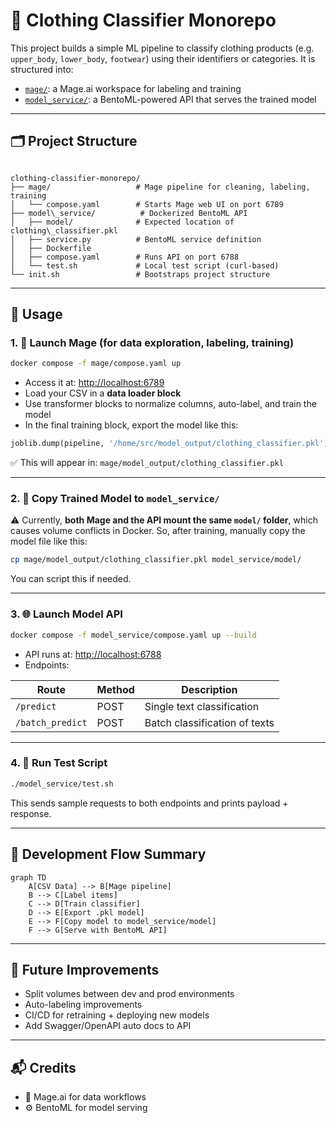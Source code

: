 # 🧠 Clothing Classifier Monorepo

This project builds a simple ML pipeline to classify clothing products (e.g. `upper_body`, `lower_body`, `footwear`) using their identifiers or categories. It is structured into:

- [`mage/`](./mage): a Mage.ai workspace for labeling and training
- [`model_service/`](./model_service): a BentoML-powered API that serves the trained model

---

## 🗂️ Project Structure

```

clothing-classifier-monorepo/
├── mage/                   # Mage pipeline for cleaning, labeling, training
│   └── compose.yaml        # Starts Mage web UI on port 6789
├── model\_service/          # Dockerized BentoML API
│   ├── model/              # Expected location of clothing\_classifier.pkl
│   ├── service.py          # BentoML service definition
│   ├── Dockerfile
│   ├── compose.yaml        # Runs API on port 6788
│   └── test.sh             # Local test script (curl-based)
└── init.sh                 # Bootstraps project structure

````

---

## 🚀 Usage

### 1. 🔬 Launch Mage (for data exploration, labeling, training)

```bash
docker compose -f mage/compose.yaml up
````

* Access it at: [http://localhost:6789](http://localhost:6789)
* Load your CSV in a **data loader block**
* Use transformer blocks to normalize columns, auto-label, and train the model
* In the final training block, export the model like this:

```python
joblib.dump(pipeline, '/home/src/model_output/clothing_classifier.pkl')
```

✅ This will appear in: `mage/model_output/clothing_classifier.pkl`

---

### 2. 📁 Copy Trained Model to `model_service/`

⚠️ Currently, **both Mage and the API mount the same `model/` folder**, which causes volume conflicts in Docker. So, after training, manually copy the model file like this:

```bash
cp mage/model_output/clothing_classifier.pkl model_service/model/
```

You can script this if needed.

---

### 3. 🌐 Launch Model API

```bash
docker compose -f model_service/compose.yaml up --build
```

* API runs at: [http://localhost:6788](http://localhost:6788)
* Endpoints:

| Route            | Method | Description                   |
| ---------------- | ------ | ----------------------------- |
| `/predict`       | POST   | Single text classification    |
| `/batch_predict` | POST   | Batch classification of texts |

---

### 4. 🧪 Run Test Script

```bash
./model_service/test.sh
```

This sends sample requests to both endpoints and prints payload + response.

---

## 🔁 Development Flow Summary

```mermaid
graph TD
    A[CSV Data] --> B[Mage pipeline]
    B --> C[Label items]
    C --> D[Train classifier]
    D --> E[Export .pkl model]
    E --> F[Copy model to model_service/model]
    F --> G[Serve with BentoML API]
```

---

## 🧼 Future Improvements

* Split volumes between dev and prod environments
* Auto-labeling improvements
* CI/CD for retraining + deploying new models
* Add Swagger/OpenAPI auto docs to API

---

## 📬 Credits

* 🔧 Mage.ai for data workflows
* ⚙️ BentoML for model serving

